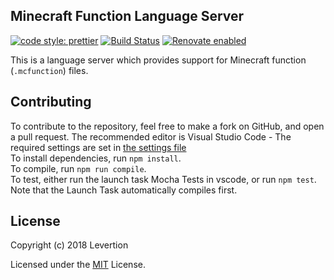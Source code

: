 ## Minecraft Function Language Server

[![code style: prettier](https://img.shields.io/badge/code_style-prettier-ff69b4.svg?style=flat-square)](https://github.com/prettier/prettier)
[![Build Status](https://travis-ci.org/Levertion/mcfunction-langserver.svg?branch=master&style=flat-square)](https://travis-ci.org/Levertion/mcfunction-langserver)
[![Renovate enabled](https://img.shields.io/badge/renovate-enabled-brightgreen.svg?style=flat-square)](https://renovateapp.com/)

This is a language server which provides support for Minecraft function
(`.mcfunction`) files.

## Contributing

To contribute to the repository, feel free to make a fork on GitHub, and open a
pull request. The recommended editor is Visual Studio Code - The required
settings are set in [the settings file](.vscode/settings.json)  
To install dependencies, run `npm install`.  
To compile, run `npm run compile`.  
To test, either run the launch task Mocha Tests in vscode, or run `npm test`.
Note that the Launch Task automatically compiles first.

## License

Copyright (c) 2018 Levertion

Licensed under the [MIT](LICENSE) License.
